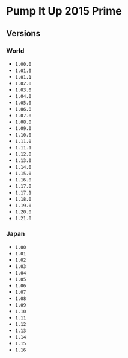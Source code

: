 # Pump It Up 2015 Prime

## Versions

### World

* `1.00.0`
* `1.01.0`
* `1.01.1`
* `1.02.0`
* `1.03.0`
* `1.04.0`
* `1.05.0`
* `1.06.0`
* `1.07.0`
* `1.08.0`
* `1.09.0`
* `1.10.0`
* `1.11.0`
* `1.11.1`
* `1.12.0`
* `1.13.0`
* `1.14.0`
* `1.15.0`
* `1.16.0`
* `1.17.0`
* `1.17.1`
* `1.18.0`
* `1.19.0`
* `1.20.0`
* `1.21.0`

### Japan

* `1.00`
* `1.01`
* `1.02`
* `1.03`
* `1.04`
* `1.05`
* `1.06`
* `1.07`
* `1.08`
* `1.09`
* `1.10`
* `1.11`
* `1.12`
* `1.13`
* `1.14`
* `1.15`
* `1.16`
